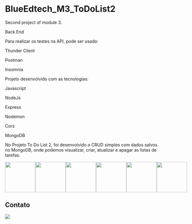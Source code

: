 # BlueEdtech_M3_ToDoList2

Second project of module 3.

Back End

Para realizar os testes na API, pode ser usado:

Thunder Client

Postman

Insomnia


Projeto desenvolvido com as tecnologias:

Javascript

NodeJs

Express

Nodemon

Cors

MongoDB

No Projeto To Do List 2, foi desenvolvido o CRUD simples com dados salvos no MongoDB, onde podemos visualizar, criar, atualizar e apagar as listas de tarefas.


<div style="display: flex;" style="gap: 10;">

<img src="https://raw.githubusercontent.com/tomchen/stack-icons/634d5c036a2a7ca0115c94ab2ce86c7e79e01e13/logos/javascript.svg" height="100" width="100"/>

<img src="https://raw.githubusercontent.com/tomchen/stack-icons/634d5c036a2a7ca0115c94ab2ce86c7e79e01e13/logos/nodejs.svg" height="100" width="100"/>

<img src="https://raw.githubusercontent.com/tomchen/stack-icons/634d5c036a2a7ca0115c94ab2ce86c7e79e01e13/logos/express.svg" height="100" width="100"/>

<img src="https://raw.githubusercontent.com/tomchen/stack-icons/634d5c036a2a7ca0115c94ab2ce86c7e79e01e13/logos/nodemon.svg" height="100" width="100"/>

<img src="https://addons.mozilla.org/user-media/previews/full/227/227652.png?modified=1622133270" height="100" width="100"/>

<img src="https://raw.githubusercontent.com/tomchen/stack-icons/634d5c036a2a7ca0115c94ab2ce86c7e79e01e13/logos/mongodb.svg" height="100" width="100"/>

</div>


## Contato

<a href="https://www.linkedin.com/in/greg%C3%B3rio-neto-a0119b239/" target="_blank"> <img src="https://img.icons8.com/fluency/144/000000/linkedin.png"/></a>
